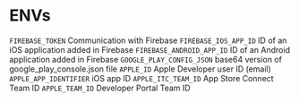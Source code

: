 # ENVs

`FIREBASE_TOKEN` Communication with Firebase
`FIREBASE_IOS_APP_ID` ID of an iOS application added in Firebase
`FIREBASE_ANDROID_APP_ID` ID of an Android application added in Firebase
`GOOGLE_PLAY_CONFIG_JSON` base64 version of google_play_console.json file
`APPLE_ID` Apple Developer user ID (email)
`APPLE_APP_IDENTIFIER` iOS app ID
`APPLE_ITC_TEAM_ID` App Store Connect Team ID
`APPLE_TEAM_ID` Developer Portal Team ID

